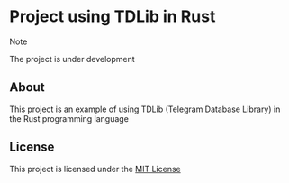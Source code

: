 # Project using TDLib in Rust

> [!Note]
> The project is under development


## About

This project is an example of using TDLib (Telegram Database Library) in the Rust programming language

   
## License

This project is licensed under the [MIT License](https://choosealicense.com/licenses/mit/)

